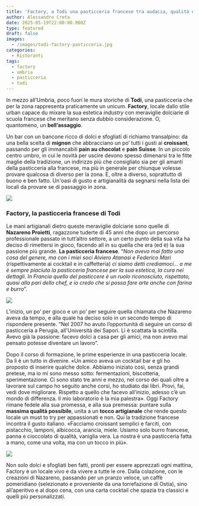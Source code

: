 ```yaml
---
title: 'Factory, a Todi una pasticceria francese tra audacia, qualità e artigianalità'
author: Alessandro Creta
date: 2025-05-19T22:00:00.000Z
type: featured
draft: false
images:
  - /images/todi-factory-pasticceria.jpg
categories:
  - Ristoranti
tags:
  - factory
  - umbria
  - pasticceria
  - todi
---
```


In mezzo all’Umbria, poco fuori le mura storiche di **Todi**, una pasticceria che per la zona rappresenta praticamente un unicum. **Factory**, locale dallo stile urban capace du mixare la sua estetica *industry* con meraviglie dolciarie di scuola francese che meritano senza dubbio considerazione. O, quantomeno, un **bell’assaggio**.

Un bar con un bancone ricco di dolci e sfogliati di richiamo transalpino: da una bella scelta di **mignon** che abbracciano un po’ tutti i gusti ai **croissant**, passando per gli immancabili **pain au chocolat** e **pain Suisse**. In un piccolo centro umbro, in cui le novità per uscire devono spesso dimenarsi tra le fitte maglie della tradizione, un indirizzo più che consigliato sia per gli amanti della pasticceria alla francese, ma più in generale per chiunque volesse provare qualcosa di diverso per la zona. E, oltre a diverso, soprattutto di buono e ben fatto. Un'oasi di gusto e artigianalità da segnarsi nella lista dei locali da provare se di passaggio in zona.

![](/images/todi-factory-pasticceria-mignon.jpg)

### Factory, la pasticceria francese di Todi

Le mani artigianali dietro queste meraviglie dolciarie sono quelle di **Nazareno Proietti**, ragazzone tuderte di 45 anni che dopo un percorso professionale passato in tutt’altro settore, a un certo punto della sua vita ha deciso di rimettersi in gioco, facendo all in su quella che era (ed è) la sua passione più grande. **La pasticceria francese**. “*Non avevo mai fatto una cosa del genere, ma con i miei soci Alviero Atanasi e Federico Mari* (rispettivamente ai cocktail e in caffetteria) *ci siamo detti crediamoci… a me è sempre piaciuta la pasticceria francese per la sua estetica, la cura nei dettagli. In Francia quello del pasticcere è un ruolo riconosciuto, rispettato, quasi alla pari dello chef, e io credo che si possa fare arte anche con farina e burro*”.

![](/images/nazareno-todi-factory-pasticceria.jpg)

L’inizio, un po’ per gioco e un po’ per seguire quella chiamata che Nazareno aveva da tempo, e alla quale ha deciso solo in un secondo tempo di rispondere presente. “Nel 2007 ho avuto l’opportunità di seguire un corso di pasticceria a Perugia, all'Università dei Sapori. Lì è scattata la scintilla. Avevo già la passione: facevo dolci a casa per gli amici, ma non avevo mai pensato potesse diventare un lavoro”.

Dopo il corso di formazione, le prime esperienze in una pasticceria locale. Da lì è un tutto in divenire. «Un amico aveva un cocktail bar e gli ho proposto di inserire qualche dolce. Abbiamo iniziato così, senza grandi pretese, ma io mi sono messo sotto: fermentazioni, biscotteria, sperimentazione. Ci sono stato tre anni e mezzo, nel corso dei quali oltre a lavorare sul campo ho seguito anche corsi, ho studiato dai libri. Provi, fai, vedi dove migliorare. Rispetto a quello che facevo all’inizio, adesso c’è un mondo di differenza. Il mio laboratorio è la mia palestra». Oggi Factory rimane fedele alla sua promessa, e alla sua premessa: puntare sulla **massima qualità possibile**, unita a un **tocco artigianale** che rende questo locale un must to try per appassionati e non. Qui la tradizione francese incontra il gusto italiano. «Facciamo croissant semplici e farciti, con pistacchio, lamponi, albicocca, arancia, miele. Usiamo solo burro francese, panna e cioccolato di qualità, vaniglia vera. La nostra è una pasticceria fatta a mano, come una volta, ma con un tocco in più».

![](/images/factory-todi-caffetteria-dolci.jpg)

Non solo dolci e sfogliati ben fatti, pronti per essere apprezzati ogni mattina, Factory è un locale vivo e da vivere a tutte le ore. Dalla colazione, con le creazioni di Nazareno, passando per un pranzo veloce, un caffè pomeridiano (selezionato e proveniente da una torrefazione di Ostia), sino all’aperitivo e al dopo cena, con una carta cocktail che spazia tra classici e quelli più personalizzati.
